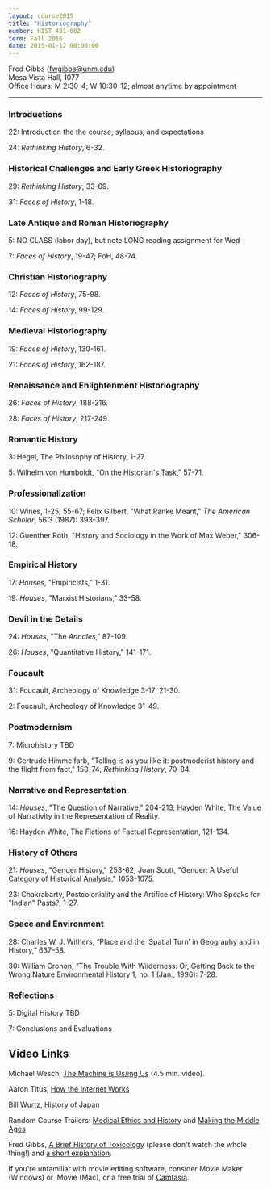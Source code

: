 ```yaml
---
layout: course2015 
title: "Historiography"
number: HIST 491-002
term: Fall 2016
date: 2015-01-12 00:00:00
---
```


Fred Gibbs \([fwgibbs@unm.edu](mailto:fwgibbs@unm.edu)\)    
Mesa Vista Hall, 1077    
Office Hours: M 2:30-4; W 10:30-12; almost anytime by appointment    

-----

### Introductions
22: Introduction the the course, syllabus, and expectations

24: _Rethinking History_, 6-32.  


### Historical Challenges and Early Greek Historiography
29: _Rethinking History_, 33-69.  

31: _Faces of History_, 1-18.  


### Late Antique and Roman Historiography
5: NO CLASS (labor day), but note LONG reading assignment for Wed

7: _Faces of History_, 19-47; FoH, 48-74.  


### Christian Historiography
12: _Faces of History_, 75-98.  

14: _Faces of History_, 99-129.  


### Medieval Historiography
19: _Faces of History_, 130-161.   

21: _Faces of History_, 162-187.  


### Renaissance and Enlightenment Historiography
26: _Faces of History_, 188-216.  

28: _Faces of History_, 217-249.  


### Romantic History
3: Hegel, The Philosophy of History, 1-27. 

5: Wilhelm von Humboldt, "On the Historian's Task," 57-71.  

 
### Professionalization 
10: Wines, 1-25; 55-67; Felix Gilbert, "What Ranke Meant," *The American Scholar*, 56.3 (1987): 393-397.

12: Guenther Roth, "History and Sociology in the Work of Max Weber," 306-18.


### Empirical History
17: _Houses_, "Empiricists," 1-31. 

19: _Houses_, "Marxist Historians," 33-58.


### Devil in the Details
24: _Houses_, "The _Annales_," 87-109.

26: _Houses_, "Quantitative History," 141-171.


### Foucault
31: Foucault, Archeology of Knowledge 3-17; 21-30. 

2: Foucault, Archeology of Knowledge 31-49. 


### Postmodernism
7: Microhistory TBD

9: Gertrude Himmelfarb, "Telling is as you like it: postmoderist history and the flight from fact," 158-74; _Rethinking History_, 70-84.


### Narrative and Representation
14: _Houses_, "The Question of Narrative," 204-213; Hayden White, The Value of Narrativity in the Representation of Reality.

16: Hayden White, The Fictions of Factual Representation, 121-134. 


### History of Others
21: _Houses_, "Gender History," 253-62; Joan Scott, "Gender: A Useful Category of Historical Analysis," 1053-1075. 

23: Chakrabarty, Postcoloniality and the Artifice of History: Who Speaks for "Indian" Pasts?, 1-27.  


### Space and Environment
28: Charles W. J. Withers, “Place and the ‘Spatial Turn’ in Geography and in History,” 637–58.  

30: William Cronon, “The Trouble With Wilderness: Or, Getting Back to the Wrong Nature
Environmental History 1, no. 1 (Jan., 1996): 7-28.


### Reflections
5: Digital History  TBD

7: Conclusions and Evaluations 


## Video Links
Michael Wesch, [The Machine is Us/ing Us](http://www.youtube.com/watch?v=NLlGopyXT_g) (4.5 min. video).

Aaron Titus, [How the Internet Works](https://www.youtube.com/watch?v=7_LPdttKXPc&feature=youtu.be)

Bill Wurtz, [History of Japan](https://www.youtube.com/watch?v=Mh5LY4Mz15o)

Random Course Trailers: [Medical Ethics and History](https://www.youtube.com/watch?v=nPbis0Hggsg) and [Making the Middle Ages](https://www.youtube.com/watch?v=YlDNzE0xJ1w)

Fred Gibbs, [A Brief History of Toxicology](https://vimeo.com/94459223) (please don't watch the whole thing!) and [a short explanation](http://fredgibbs.net/tutorials/post/slideshow-voice-over/).


If you're unfamiliar with movie editing software, consider Movie Maker (Windows) or iMovie (Mac), or a free trial of [Camtasia](http://www.techsmith.com/camtasia.html). 